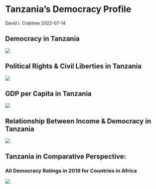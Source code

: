 Tanzania’s Democracy Profile
================
David I. Crabtree
2022-07-14

## Democracy in Tanzania

![](C:\Users\David\Desktop\PROGRA~1\FILESA~1\CFSS\hw06\reports\TANZAN~1/figure-gfm/Demscore-1.png)<!-- -->

## Political Rights & Civil Liberties in Tanzania

![](C:\Users\David\Desktop\PROGRA~1\FILESA~1\CFSS\hw06\reports\TANZAN~1/figure-gfm/Political%20Rights%20&%20Civil%20Libs-1.png)<!-- -->

## GDP per Capita in Tanzania

![](C:\Users\David\Desktop\PROGRA~1\FILESA~1\CFSS\hw06\reports\TANZAN~1/figure-gfm/GDP%20per%20Capita-1.png)<!-- -->

## Relationship Between Income & Democracy in Tanzania

![](C:\Users\David\Desktop\PROGRA~1\FILESA~1\CFSS\hw06\reports\TANZAN~1/figure-gfm/Income%20&%20Dem-1.png)<!-- -->

## Tanzania in Comparative Perspective:

### All Democracy Ratings in 2019 for Countries in Africa

![](C:\Users\David\Desktop\PROGRA~1\FILESA~1\CFSS\hw06\reports\TANZAN~1/figure-gfm/Democracy%20in%20Comparative%20Perspective-1.png)<!-- -->
